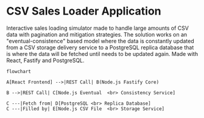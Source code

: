 # CSV Sales Loader Application

Interactive sales loading simulator made to handle large amounts of CSV data with pagination and mitigation strategies. The solution works on an "eventual-consistence" based model where the data is constantly updated from a CSV storage delivery service to a PostgreSQL replica database that is where the data will be fetched until needs to be updated again. Made with React, Fastify and PostgreSQL.

```mermaid
flowchart

A[React Frontend] -->|REST Call| B(Node.js Fastify Core)

B -->|REST Call| C[Node.js Eventual  <br> Consistency Service]

C ---|Fetch from| D[PostgreSQL <br> Replica Database]
C ---|Filled by| E[Node.js CSV File  <br> Storage Service]
```
